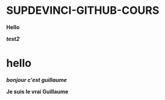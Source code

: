 # SUPDEVINCI-GITHUB-COURS
 
**Hello**

***test2***

**hello**
=======

***bonjour c'est guillaume***

**Je suis le vrai Guillaume**
 